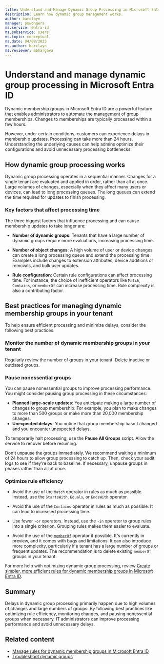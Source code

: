 ```yaml
---
title: Understand and Manage Dynamic Group Processing in Microsoft Entra ID
description: Learn how dynamic group management works. 
author: barclayn
manager: pmwongera
ms.service: entra-id
ms.subservice: users
ms.topic: conceptual
ms.date: 04/08/2025
ms.author: barclayn
ms.reviewer: mbhargava
---
```


# Understand and manage dynamic group processing in Microsoft Entra ID

Dynamic membership groups in Microsoft Entra ID are a powerful feature that enables administrators to automate the management of group memberships. Changes to memberships are typically processed within a few hours.

However, under certain conditions, customers can experience delays in membership updates. Processing can take more than 24 hours. Understanding the underlying causes can help admins optimize their configurations and avoid unnecessary processing bottlenecks.

## How dynamic group processing works

Dynamic group processing operates in a sequential manner. Changes for a single tenant are evaluated and applied in order, rather than all at once. Large volumes of changes, especially when they affect many users or devices, can lead to long processing queues. The long queues can extend the time required for updates to finish processing.

### Key factors that affect processing time

The three biggest factors that influence processing and can cause membership updates to take longer are:

- **Number of dynamic groups**: Tenants that have a large number of dynamic groups require more evaluations, increasing processing time.

- **Number of object changes**: A high volume of user or device changes can create a long processing queue and extend the processing time. Examples include changes to extension attributes, device additions or removals, and bulk user updates.

- **Rule configuration**: Certain rule configurations can affect processing time. For instance, the choice of inefficient operators like `Match`, `Contains`, or `memberOf` can increase processing time. Rule complexity is also a contributing factor.  

## Best practices for managing dynamic membership groups in your tenant

To help ensure efficient processing and minimize delays, consider the following best practices.

### Monitor the number of dynamic membership groups in your tenant

Regularly review the number of groups in your tenant. Delete inactive or outdated groups.

### Pause nonessential groups

You can pause nonessential groups to improve processing performance. You might consider pausing group processing in these circumstances:

- **Planned large-scale updates**: You anticipate making a large number of changes to group membership. For example, you plan to make changes to more than 500 groups or make more than 20,000 membership changes.
- **Unexpected delays**: You notice that group membership hasn't changed and you encounter unexpected delays.  

To temporarily halt processing, use the **Pause All Groups** script. Allow the service to recover before resuming.

Don't unpause the groups immediately. We recommend waiting a minimum of 24 hours to allow group processing to catch up. Then, check your audit logs to see if they're back to baseline. If necessary, unpause groups in phases rather than all at once.

### Optimize rule efficiency

- Avoid the use of the `Match` operator in rules as much as possible. Instead, use the `StartsWith`, `Equals`, or `EndsWith` operator.  

- Avoid the use of the `Contains` operator in rules as much as possible. It can lead to increased processing time.  

- Use fewer `-or` operators. Instead, use the `-in` operator to group rules into a single criterion. Grouping rules makes them easier to evaluate.  

- Avoid the use of the [`memberOf`](groups-dynamic-rule-member-of.md) operator if possible. It's currently in preview, and it comes with bugs and limitations. It can also introduce more complexity, particularly if a tenant has a large number of groups or frequent updates. The recommendation is to delete existing `memberOf` groups in your tenant.

For more help with optimizing dynamic group processing, review [Create simpler, more efficient rules for dynamic membership groups in Microsoft Entra ID](groups-dynamic-rule-more-efficient.md).

## Summary

Delays in dynamic group processing primarily happen due to high volumes of changes and large numbers of groups. By following best practices like optimizing rule efficiency, monitoring changes, and pausing nonessential groups when necessary, IT administrators can improve processing performance and avoid unnecessary delays.  

## Related content

- [Manage rules for dynamic membership groups in Microsoft Entra ID](groups-dynamic-membership.md)
- [Troubleshoot dynamic groups](/troubleshoot/entra/entra-id/dir-dmns-obj/troubleshoot-dynamic-groups)
